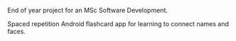 End of year project for an MSc Software Development.

Spaced repetition Android flashcard app for learning to connect names and faces.
